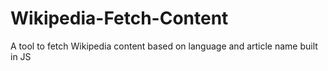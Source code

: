 # Wikipedia-Fetch-Content
A tool to fetch Wikipedia content based on language and article name built in JS
